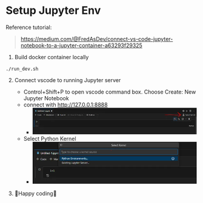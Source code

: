 # Setup Jupyter Env

Reference tutorial:
> https://medium.com/@FredAsDev/connect-vs-code-jupyter-notebook-to-a-jupyter-container-a63293f29325

1. Build docker container locally

```
./run_dev.sh
```

2. Connect vscode to running Jupyter server
    * Control+Shift+P to open vscode command box. Choose Create: New Jupyter Notebook
    * connect with http://127.0.0.1:8888
        * ![jupyter_vscode](./data/doc/img/jupyter_vscode.webp)
    * Select Python Kernel
        * ![jupyter_vscode2](./data/doc/img/jupyter_vscode_2.webp)

3. 🎉Happy coding🎉

